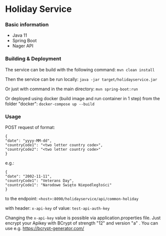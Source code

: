 # Holiday Service

### Basic information

* Java 11
* Spring Boot
* Nager API

### Building & Deployment
The service can be build with the following command:
`mvn clean install`

Then the service can be run locally:
`java -jar target/holidayservice.jar`

Or just with command in the main directory:
`mvn spring-boot:run`

Or deployed using docker (build image and run container in 1 step) from the folder "docker":
`docker-compose up --build`

### Usage
POST request of format:
```
{
"date": "yyyy-MM-dd",
"countryCode1": "<two letter country code>",
"countryCode2": "<two letter country code>"
}
```
e.g.:
```
{
"date": "2002-11-11",
"countryCode1": "Veterans Day",
"countryCode1": "Narodowe Święto Niepodległości"
}
```

to the endpoint:
`<host>:8090/holidayservice/api/common-holiday`

with header:
`x-api-key`
of value: 
`test-api-auth-key`

Changing the `x-api-key` value is possible via application.properties file.
Just encrypt your Apikey with BCrypt of strength "12" and version "a" . You can use e.g. https://bcrypt-generator.com/
